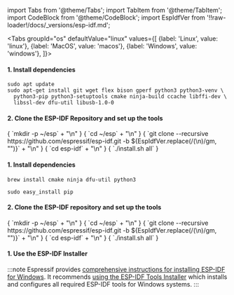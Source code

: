 import Tabs from '@theme/Tabs';
import TabItem from '@theme/TabItem';
import CodeBlock from '@theme/CodeBlock';
import EspIdfVer from '!!raw-loader!/docs/_versions/esp-idf.md';

<Tabs
groupId="os"
defaultValue="linux"
values={[
{label: 'Linux', value: 'linux'},
{label: 'MacOS', value: 'macos'},
{label: 'Windows', value: 'windows'},
]}>

<TabItem value="linux">

#### 1. Install dependencies

```
sudo apt update
sudo apt-get install git wget flex bison gperf python3 python3-venv \
  python3-pip python3-setuptools cmake ninja-build ccache libffi-dev \
  libssl-dev dfu-util libusb-1.0-0
```

#### 2. Clone the ESP-IDF Repository and set up the tools

<CodeBlock language="console">
    { `mkdir -p ~/esp` + "\n" }
    { `cd ~/esp` + "\n" }
    { `git clone --recursive https://github.com/espressif/esp-idf.git -b ${EspIdfVer.replace(/(\n)/gm, "")}` + "\n" }
    { `cd esp-idf` + "\n" }
    { `./install.sh all` }
</CodeBlock>

</TabItem>
<TabItem value="macos">

#### 1. Install dependencies

```console
brew install cmake ninja dfu-util python3
```

```console
sudo easy_install pip
```

#### 2. Clone the ESP-IDF repository and set up the tools

<CodeBlock language="console">
    { `mkdir -p ~/esp` + "\n" }
    { `cd ~/esp` + "\n" }
    { `git clone --recursive https://github.com/espressif/esp-idf.git -b ${EspIdfVer.replace(/(\n)/gm, "")}` + "\n" }
    { `cd esp-idf` + "\n" }
    { `./install.sh all` }
</CodeBlock>

</TabItem>
<TabItem value="windows">

#### 1. Use the ESP-IDF Installer

:::note
Espressif provides [comprehensive instructions for installing ESP-IDF for
Windows](https://docs.espressif.com/projects/esp-idf/en/stable/esp32/get-started/index.html#setting-up-development-environment).
It recommends [using the ESP-IDF Tools Installer](https://docs.espressif.com/projects/esp-idf/en/stable/esp32/get-started/windows-setup.html#get-started-windows-tools-installer) which installs and configures all required ESP-IDF tools for Windows systems.
:::

</TabItem>
</Tabs>
